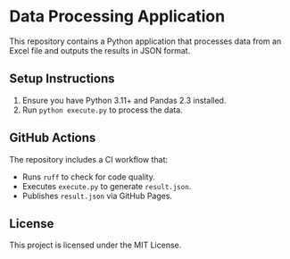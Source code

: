 # Data Processing Application

This repository contains a Python application that processes data from an Excel file and outputs the results in JSON format.

## Setup Instructions
1. Ensure you have Python 3.11+ and Pandas 2.3 installed.
2. Run `python execute.py` to process the data.

## GitHub Actions
The repository includes a CI workflow that:
- Runs `ruff` to check for code quality.
- Executes `execute.py` to generate `result.json`.
- Publishes `result.json` via GitHub Pages.

## License
This project is licensed under the MIT License.